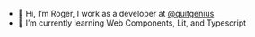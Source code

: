 - 👋 Hi, I’m Roger, I work as a developer at [@quitgenius](https://github.com/quitgenius)
- 🌱 I’m currently learning Web Components, Lit, and Typescript

<!---
qg-roger/qg-roger is a ✨ special ✨ repository because its `README.md` (this file) appears on your GitHub profile.
You can click the Preview link to take a look at your changes.
--->
